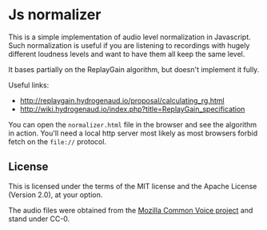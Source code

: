 # Js normalizer

This is a simple implementation of audio level normalization in Javascript.
Such normalization is useful if you are listening to recordings with hugely different loudness levels
and want to have them all keep the same level.

It bases partially on the ReplayGain algorithm, but doesn't implement it fully.

Useful links:

* http://replaygain.hydrogenaud.io/proposal/calculating_rg.html
* http://wiki.hydrogenaud.io/index.php?title=ReplayGain_specification

You can open the `normalizer.html` file in the browser and see the algorithm in action.
You'll need a local http server most likely as most browsers forbid fetch on the `file://` protocol.

## License

This is licensed under the terms of the MIT license and the Apache License (Version 2.0), at your option.

The audio files were obtained from the [Mozilla Common Voice project](https://voice.mozilla.org/) and stand under CC-0.
